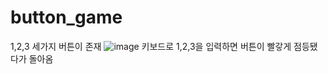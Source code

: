   # button_game
  1,2,3 세가지 버튼이 존재
  ![image](https://github.com/user-attachments/assets/e847b584-c051-4a3c-85f7-684ff8b941f7)
  키보드로 1,2,3을 입력하면 버튼이 빨갛게 점등됐다가 돌아옴
  
